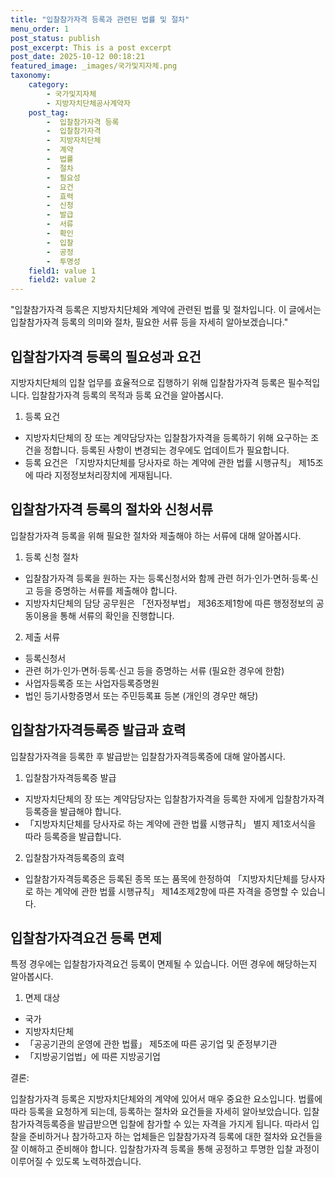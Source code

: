 ```yaml
---
title: "입찰참가자격 등록과 관련된 법률 및 절차"
menu_order: 1
post_status: publish
post_excerpt: This is a post excerpt
post_date: 2025-10-12 00:18:21
featured_image: _images/국가및지자체.png
taxonomy:
    category:
        - 국가및지자체
        - 지방자치단체공사계약자
    post_tag:
        -  입찰참가자격 등록
        -  입찰참가자격
        -  지방자치단체
        -  계약
        -  법률
        -  절차
        -  필요성
        -  요건
        -  효력
        -  신청
        -  발급
        -  서류
        -  확인
        -  입찰
        -  공정
        -  투명성
    field1: value 1
    field2: value 2
---
```



 "입찰참가자격 등록은 지방자치단체와 계약에 관련된 법률 및 절차입니다. 이 글에서는 입찰참가자격 등록의 의미와 절차, 필요한 서류 등을 자세히 알아보겠습니다."

##  입찰참가자격 등록의 필요성과 요건

지방자치단체의 입찰 업무를 효율적으로 집행하기 위해 입찰참가자격 등록은 필수적입니다. 입찰참가자격 등록의 목적과 등록 요건을 알아봅시다.

1. 등록 요건
- 지방자치단체의 장 또는 계약담당자는 입찰참가자격을 등록하기 위해 요구하는 조건을 정합니다. 등록된 사항이 변경되는 경우에도 업데이트가 필요합니다.
- 등록 요건은 「지방자치단체를 당사자로 하는 계약에 관한 법률 시행규칙」 제15조에 따라 지정정보처리장치에 게재됩니다.

##  입찰참가자격 등록의 절차와 신청서류

입찰참가자격 등록을 위해 필요한 절차와 제출해야 하는 서류에 대해 알아봅시다.

1. 등록 신청 절차
- 입찰참가자격 등록을 원하는 자는 등록신청서와 함께 관련 허가·인가·면허·등록·신고 등을 증명하는 서류를 제출해야 합니다.
- 지방자치단체의 담당 공무원은 「전자정부법」 제36조제1항에 따른 행정정보의 공동이용을 통해 서류의 확인을 진행합니다.

2. 제출 서류
- 등록신청서
- 관련 허가·인가·면허·등록·신고 등을 증명하는 서류 (필요한 경우에 한함)
- 사업자등록증 또는 사업자등록증명원
- 법인 등기사항증명서 또는 주민등록표 등본 (개인의 경우만 해당)

##  입찰참가자격등록증 발급과 효력

입찰참가자격을 등록한 후 발급받는 입찰참가자격등록증에 대해 알아봅시다.

1. 입찰참가자격등록증 발급
- 지방자치단체의 장 또는 계약담당자는 입찰참가자격을 등록한 자에게 입찰참가자격등록증을 발급해야 합니다.
- 「지방자치단체를 당사자로 하는 계약에 관한 법률 시행규칙」 별지 제1호서식을 따라 등록증을 발급합니다.

2. 입찰참가자격등록증의 효력
- 입찰참가자격등록증은 등록된 종목 또는 품목에 한정하여 「지방자치단체를 당사자로 하는 계약에 관한 법률 시행규칙」 제14조제2항에 따른 자격을 증명할 수 있습니다.

##  입찰참가자격요건 등록 면제

특정 경우에는 입찰참가자격요건 등록이 면제될 수 있습니다. 어떤 경우에 해당하는지 알아봅시다.

1. 면제 대상
- 국가
- 지방자치단체
- 「공공기관의 운영에 관한 법률」 제5조에 따른 공기업 및 준정부기관
- 「지방공기업법」에 따른 지방공기업

결론:

입찰참가자격 등록은 지방자치단체와의 계약에 있어서 매우 중요한 요소입니다. 법률에 따라 등록을 요청하게 되는데, 등록하는 절차와 요건들을 자세히 알아보았습니다. 입찰참가자격등록증을 발급받으면 입찰에 참가할 수 있는 자격을 가지게 됩니다. 따라서 입찰을 준비하거나 참가하고자 하는 업체들은 입찰참가자격 등록에 대한 절차와 요건들을 잘 이해하고 준비해야 합니다. 입찰참가자격 등록을 통해 공정하고 투명한 입찰 과정이 이루어질 수 있도록 노력하겠습니다.

